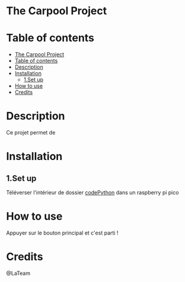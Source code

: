 # The Carpool Project
# Table of contents
- [The Carpool Project](#the-carpool-project)
- [Table of contents](#table-of-contents)
- [Description](#description)
- [Installation](#installation)
  - [1.Set up](#1set-up)
- [How to use](#how-to-use)
- [Credits](#credits)

# Description
Ce projet permet de 

# Installation

## 1.Set up 
Téléverser l'intérieur de dossier [codePython](/Code%20python/) dans un raspberry pi pico 

# How to use
Appuyer sur le bouton principal et c'est parti !

# Credits 
@LaTeam